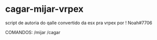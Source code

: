 # cagar-mijar-vrpex

script de autoria do qalle
convertido da esx pra vrpex por ! Noah#7706

COMANDOS:
/mijar
/cagar
